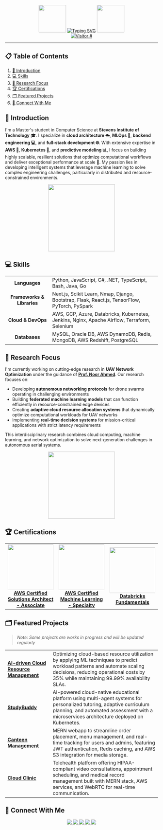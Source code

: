 <div align="center" valign="center">
  <img src="https://media.giphy.com/media/v1.Y2lkPTc5MGI3NjExNjJ1M2s5NWNxNTFweDd5cG01cWN2aDl5MWt2cmFjZXoyNTk3aW9lbSZlcD12MV9pbnRlcm5hbF9naWZfYnlfaWQmY3Q9Zw/M9gbBd9nbDrOTu1Mqx/giphy.gif" width="90" height="90" />
  <a href="https://git.io/typing-svg"><img src="https://readme-typing-svg.demolab.com?font=Jacquard+12&size=67&pause=1000&color=FDA620CD&center=true&vCenter=true&width=700&height=60&lines=Welcome+to+Manas's+Github!" alt="Typing SVG" /></a>
  <img src="https://media.giphy.com/media/v1.Y2lkPTc5MGI3NjExdmwwMTJiOTVoMHR5ZG4wYmw0bjluOHp4c2xpYXAwNGlsYnJpdzlueiZlcD12MV9pbnRlcm5hbF9naWZfYnlfaWQmY3Q9Zw/juua9Gm71bprCvNaqL/giphy.gif" width="90" height="90" />
</div>  

<div align="center">
  <a href="https://hits.sh/github.com/Manas300/hits/">
    <img alt="Visitor #" src="https://hits.sh/github.com/Manas300/hits.svg?color=d1e6c2"/>
  </a>
</div>
<hr/>

## 📋 Table of Contents  
1. [🚀 Introduction](#-introduction)
2. [💻 Skills](#-skills)
3. [🔬 Research Focus](#-research-focus)
4. [🏆 Certifications](#-certifications)
5. [🗂️ Featured Projects](#️-featured-projects)
6. [🔗 Connect With Me](#-connect-with-me)

<a id="-introduction"></a>
## 🚀 Introduction
I'm a Master's student in Computer Science at **Stevens Institute of Technology** 🎓. I specialize in **cloud architecture ☁️**, **MLOps 🤖**, **backend engineering 💻**, and **full-stack development 🌐**. With extensive expertise in **AWS 🌟**, **Kubernetes 🐳**, and **predictive modeling 📊**, I focus on building highly scalable, resilient solutions that optimize computational workflows and deliver exceptional performance at scale 🚀. My passion lies in developing intelligent systems that leverage machine learning to solve complex engineering challenges, particularly in distributed and resource-constrained environments.

<div align="center">
  <img src="https://media.giphy.com/media/v1.Y2lkPTc5MGI3NjExZWs1Z2F0ZWxrM2x0MmFrdml1dzZoN2p3ZnhmcGRkb3NibzZpem84eiZlcD12MV9pbnRlcm5hbF9naWZfYnlfaWQmY3Q9Zw/RbDKaczqWovIugyJmW/giphy.gif" height="220"/>
</div>

<a id="-skills"></a>
## 💻 Skills

<table>
  <tr>
    <td align="center"><b>Languages</b></td>
    <td>Python, JavaScript, C#, .NET, TypeScript, Bash, Java, Go</td>
  </tr>
  <tr>
    <td align="center"><b>Frameworks & Libraries</b></td>
    <td>Next.js, Scikit Learn, Nmap, Django, Bootstrap, Flask, React.js, TensorFlow, PyTorch, PySpark</td>
  </tr>
  <tr>
    <td align="center"><b>Cloud & DevOps</b></td>
    <td>AWS, GCP, Azure, Databricks, Kubernetes, Jenkins, Nginx, Apache Airflow, Terraform, Selenium</td>
  </tr>
  <tr>
    <td align="center"><b>Databases</b></td>
    <td>MySQL, Oracle DB, AWS DynamoDB, Redis, MongoDB, AWS Redshift, PostgreSQL</td>
  </tr>
</table>

<a id="-research-focus"></a>
## 🔬 Research Focus
I'm currently working on cutting-edge research in **UAV Network Optimization** under the guidance of [**Prof. Noor Ahmed**](https://scholar.google.com/citations?user=zchOfB4AAAAJ&hl=en). Our research focuses on:

- Developing **autonomous networking protocols** for drone swarms operating in challenging environments
- Building **federated machine learning models** that can function efficiently in resource-constrained edge devices
- Creating **adaptive cloud resource allocation systems** that dynamically optimize computational workloads for UAV networks
- Implementing **real-time decision systems** for mission-critical applications with strict latency requirements

This interdisciplinary research combines cloud computing, machine learning, and network optimization to solve next-generation challenges in autonomous aerial systems.

<div align="center">
  <img src="https://media.giphy.com/media/v1.Y2lkPTc5MGI3NjExYjRoNHlzcXZ4YWtzcmdrNXQxMXd1Y3c2MjJmdWl3czBibTJsd25qaiZlcD12MV9pbnRlcm5hbF9naWZfYnlfaWQmY3Q9Zw/3oKIPEqDGUULpEU0aQ/giphy.gif" height="220"/>
</div>

<a id="-certifications"></a>
## 🏆 Certifications

<div align="center">
  <table>
    <tr>
      <td align="center" width="33%">
        <a href="https://www.credly.com/badges/84eb1fea-4de2-4b42-bb71-07e84439b70c/linked_in_profile">
          <img src="https://images.credly.com/size/340x340/images/0e284c3f-5164-4b21-8660-0d84737941bc/image.png" width="150px">
          <br>
          <b>AWS Certified Solutions Architect - Associate </b>
        </a>
      </td>
      <td align="center" width="33%">
        <a href="https://www.credly.com/earner/earned/badge/6355ce01-cd25-4443-9efd-ed83c225b08a">
          <img src="https://images.credly.com/size/340x340/images/778bde6c-ad1c-4312-ac33-2fa40d50a147/image.png" width="150px">
          <br>
          <b>AWS Certified Machine Learning - Specialty</b>
        </a>
      </td>
      <td align="center" width="33%">
        <a href="https://credentials.databricks.com/3b41a70e-d9d1-46ed-9393-ecfdb74fd276#acc.uLNwsc3B">
          <img src="https://www.databricks.com/sites/default/files/2021/12/lakehouse-fundamentals.png" width="150px">
          <br>
          <b>Databricks Fundamentals</b>
        </a>
      </td>
    </tr>
  </table>
</div>

<a id="️-featured-projects"></a>
## 🗂️ Featured Projects
> *Note: Some projects are works in progress and will be updated regularly*

<table>
  <tr>
    <td><b><a href="https://github.com/Manas300/AI-driven-cloud-resource-management-system">AI-driven Cloud Resource Management</a></b></td>
    <td>Optimizing cloud-based resource utilization by applying ML techniques to predict workload patterns and automate scaling decisions, reducing operational costs by 35% while maintaining 99.99% availability SLAs.</td>
  </tr>
  <tr>
    <td><b><a href="https://github.com/Manas300/Study-buddy">StudyBuddy</a></b></td>
    <td>AI-powered cloud-native educational platform using multi-agent systems for personalized tutoring, adaptive curriculum planning, and automated assessment with a microservices architecture deployed on Kubernetes.</td>
  </tr>
  <tr>
    <td><b><a href="https://github.com/Manas300/Canteen-Management">Canteen Management</a></b></td>
    <td>MERN webapp to streamline order placement, menu management, and real-time tracking for users and admins, featuring JWT authentication, Redis caching, and AWS S3 integration for media storage.</td>
  </tr>
  <tr>
    <td><b><a href="https://github.com/Manas300/Cloud-Clinic">Cloud Clinic</a></b></td>
    <td>Telehealth platform offering HIPAA-compliant video consultations, appointment scheduling, and medical record management built with MERN stack, AWS services, and WebRTC for real-time communication.</td>
  </tr>
</table>

<a id="-connect-with-me"></a>
## 🔗 Connect With Me
<div align="center">
  <a href="https://linkedin.com/in/manas300">
    <img src="https://img.shields.io/badge/LinkedIn-0077B5?style=for-the-badge&logo=linkedin&logoColor=white" />
  </a>
  <a href="https://twitter.com/manas300">
    <img src="https://img.shields.io/badge/Twitter-1DA1F2?style=for-the-badge&logo=twitter&logoColor=white" />
  </a>
  <a href="https://discord.gg/manas300">
    <img src="https://img.shields.io/badge/Discord-7289DA?style=for-the-badge&logo=discord&logoColor=white" />
  </a>
  <a href="mailto:manas300@example.com">
    <img src="https://img.shields.io/badge/Email-D14836?style=for-the-badge&logo=gmail&logoColor=white" />
  </a>
  <a href="https://twitch.tv/manas300">
    <img src="https://img.shields.io/badge/Twitch-9146FF?style=for-the-badge&logo=twitch&logoColor=white" />
  </a>
</div>
